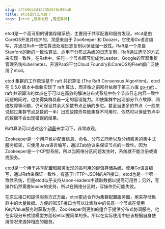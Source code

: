 ```yaml
---
slug: 57fb9bb2d1273526f8c90ba8
title: etcd是什么东西？
tags: [etcd ,服务发现 ,键值存储]
---
```


etcd是一个高可用的键值存储系统，主要用于共享配置和服务发现。etcd是由CoreOS开发并维护的，灵感来自于 ZooKeeper 和 Doozer，它使用Go语言编写，并通过Raft一致性算法处理日志复制以保证强一致性。Raft是一个来自Stanford的新的一致性算法，适用于分布式系统的日志复制，Raft通过选举的方式来实现一致性，在Raft中，任何一个节点都可能成为Leader。Google的容器集群管理系统Kubernetes、开源PaaS平台Cloud Foundry和CoreOS的Fleet都广泛使用了etcd。

etcd 集群的工作原理基于 raft 共识算法 (The Raft Consensus Algorithm)。etcd 在 0.5.0 版本中重新实现了 raft 算法，而非像之前那样依赖于第三方库 [go-raft](https://github.com/goraft/raft) 。raft 共识算法的优点在于可以在高效的解决分布式系统中各个节点日志内容一致性问题的同时，也使得集群具备一定的容错能力。即使集群中出现部分节点故障、网络故障等问题，仍可保证其余大多数节点正确的步进。甚至当更多的节点（一般来说超过集群节点总数的一半）出现故障而导致集群不可用时，依然可以保证节点中的数据不会出现错误的结果。

Raft算法可以通过这个[动画](http://thesecretlivesofdata.com/raft/)来学习下，非常直观。

Zookeeper是一个用户维护配置信息、命名、分布式同步以及分组服务的集中式服务框架，它使用Java语言编写，通过Zab协议来保证节点的一致性。因为Zookeeper是一个CP型系统，所以当网络分区问题发生时，系统就不能注册或查找服务。

etcd是一个用于共享配置和服务发现的高可用的键值存储系统，使用Go语言编写，通过Raft来保证一致性，有基于HTTP+JSON的API接口。etcd也是一个强一致性系统，但是etcd似乎支持从non-leaders中读取数据以提高可用性；另外，写操作仍然需要leader的支持，所以在网络分区时，写操作仍可能失败。

在原生接口和提供服务方式方面，etcd更适合作为集群配置服务器，用来存储集群中的大量数据。方便的REST接口也可以让集群中的任意一个节点在使用Key/Value服务时获取方便。ZooKeeper则更加的适合于提供分布式协调服务，他在实现分布式锁模型方面较etcd要简单的多。所以在实际使用中应该根据自身使用情况来选择相应的服务。
